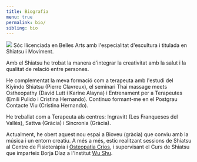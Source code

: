 ```yaml
---
title: Biografia
menu: true
permalink: bio/
sibling: bio
---
```


<img class="author" src="{{site.cdn}}/nuria-belloc.jpg">
Sóc llicenciada en Belles Arts amb l'especialitat d'escultura i titulada en Shiatsu i Moviment.

Amb el Shiatsu he trobat la manera d'integrar la creativitat amb la salut i la qualitat de relació entre persones.

He complementat la meva formació com a terapeuta amb l'estudi del Kiyindo Shiatsu (Pierre Clavreux), el seminari Thai massage meets Ostheopathy (David Lutt i Karine Alayna) i Entrenament per a Terapeutes (Emili Pulido i Cristina Hernando). Continuo formant-me en el Postgrau Contacte Viu (Cristina Hernando).

He treballat com a Terapeuta als centres: Ingravitt (Les Franqueses del Vallès), Sattva (Gràcia) i Sincronia (Gràcia).

Actualment, he obert aquest nou espai a Bioveu (gràcia) que conviu amb la música i un entorn creatiu. A més a més, estic realitzant sessions de Shiatsu al Centre de Fisioteràpia i [Osteopatia Crios][crios], i supervisant el Curs de Shiatsu que imparteix Borja Díaz a l'Institut [Wu Shu][wushu].

[crios]: http://www.criosgracia.com/
[wushu]: http://www.institutodewushu.com/
